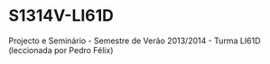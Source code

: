 S1314V-LI61D
============

Projecto e Seminário - Semestre de Verão 2013/2014 - Turma LI61D (leccionada por Pedro Félix)
